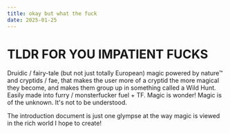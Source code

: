 ```yaml
---
title: okay but what the fuck
date: 2025-01-25
---
```


# TLDR FOR YOU IMPATIENT FUCKS

Druidic / fairy-tale (but not just totally European) magic powered by nature™ and cryptids / fae, that makes the user more of a cryptid the more magical they become, and makes them group up in something called a Wild Hunt. Easily made into furry / monsterfucker fuel + TF.
Magic is wonder! Magic is of the unknown. It's not to be understood.

The introduction document is just one glympse at the way magic is viewed in the rich world I hope to create!
